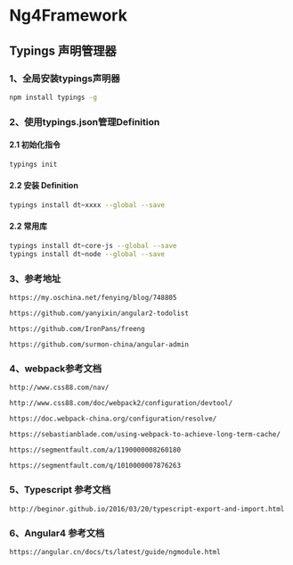 # Ng4Framework

## Typings 声明管理器

### 1、全局安装typings声明器

```bash
npm install typings -g
```

### 2、使用typings.json管理Definition

#### 2.1 初始化指令

```bash
typings init
```

#### 2.2 安装 Definition

```bash
typings install dt~xxxx --global --save
```

#### 2.2 常用库

```bash
typings install dt~core-js --global --save
typings install dt~node --global --save
```

### 3、参考地址

`https://my.oschina.net/fenying/blog/748805`

`https://github.com/yanyixin/angular2-todolist`

`https://github.com/IronPans/freeng`

`https://github.com/surmon-china/angular-admin`

### 4、webpack参考文档

`http://www.css88.com/nav/`

`http://www.css88.com/doc/webpack2/configuration/devtool/`

`https://doc.webpack-china.org/configuration/resolve/`

`https://sebastianblade.com/using-webpack-to-achieve-long-term-cache/`

`https://segmentfault.com/a/1190000008260180`

`https://segmentfault.com/q/1010000007876263`

### 5、Typescript 参考文档

`http://beginor.github.io/2016/03/20/typescript-export-and-import.html`

### 6、Angular4 参考文档

`https://angular.cn/docs/ts/latest/guide/ngmodule.html`